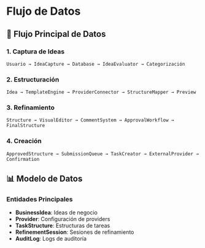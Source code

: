 # Flujo de Datos

## 🔄 Flujo Principal de Datos

### 1. Captura de Ideas
```
Usuario → IdeaCapture → Database → IdeaEvaluator → Categorización
```

### 2. Estructuración
```
Idea → TemplateEngine → ProviderConnector → StructureMapper → Preview
```

### 3. Refinamiento
```
Structure → VisualEditor → CommentSystem → ApprovalWorkflow → FinalStructure
```

### 4. Creación
```
ApprovedStructure → SubmissionQueue → TaskCreator → ExternalProvider → Confirmation
```

## 📊 Modelo de Datos

### Entidades Principales
- **BusinessIdea**: Ideas de negocio
- **Provider**: Configuración de providers
- **TaskStructure**: Estructuras de tareas
- **RefinementSession**: Sesiones de refinamiento
- **AuditLog**: Logs de auditoría
